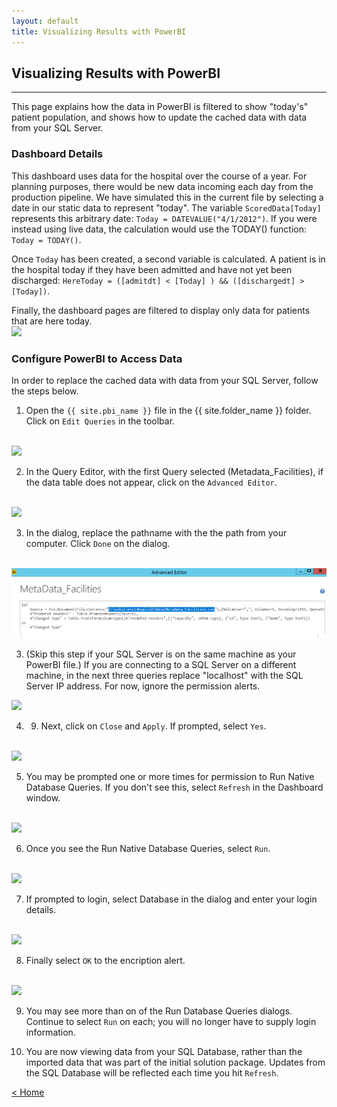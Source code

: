 ```yaml
---
layout: default
title: Visualizing Results with PowerBI
---
```



## Visualizing Results with PowerBI
-----------------------------------

This page explains how the data in PowerBI is filtered to show "today's" patient population, and shows how to update the cached data with data from your SQL Server. 

### Dashboard Details

This dashboard uses data for the hospital over the course of a year. For planning purposes, there would be new data incoming each day from the production pipeline.  We have simulated this in the current file by selecting a date in our static data to represent "today".  The variable `ScoredData[Today]` represents this arbitrary date: `Today = DATEVALUE("4/1/2012")`. If you were instead using live data, the calculation would use the TODAY() function: `Today = TODAY()`.

Once `Today` has been created, a second variable is calculated.  A patient is in the hospital today if they have been admitted and have not yet been discharged:  `HereToday = ([admitdt] < [Today] ) && ([dischargedt] > [Today])`. 

Finally, the dashboard pages are filtered to display only data for patients that are here today.
 <br/>
 <img src="images/vis9.png"  >

### Configure PowerBI to Access Data 
In order to replace the cached data with data from your SQL Server, follow the steps below.

1.	Open the `{{ site.pbi_name }}` file in the {{ site.folder_name }} folder. Click on `Edit Queries` in the toolbar.  
 <br/>
 <img src="images/vis1.png" >

2.	In the Query Editor, with the first Query selected (Metadata_Facilities), if the data table does not appear, click on the `Advanced Editor`.
 <br/>
 <img src="images/vis2.png" >


3. In the dialog, replace the pathname with the the path from your computer.  Click `Done` on the dialog.
 <br/>
 <img src="images/vis3.png" >

 3. (Skip this step if your SQL Server is on the same machine as your PowerBI file.) If you are connecting to a SQL Server on a different machine, in the next three queries replace "localhost" with the SQL Server IP address.  For now, ignore the permission alerts.
 <img src="images/vis3b.png">

4.	9.	Next, click on `Close` and `Apply`. If prompted, select `Yes`.
 <br/>
 <img src="images/vis4.png" >

5.	You may be prompted one or more times for permission to Run Native Database Queries. If you don't see this, select `Refresh` in the Dashboard window.
 <br/>
 <img src="images/vis5.png"  > 


6.	Once you see the Run Native Database Queries, select `Run`.    
 <br/>
 <img src="images/vis6.png"  > 

7.	If prompted to login, select Database in the dialog and enter your login details.
 <br/>
 <img src="images/vis7.png"  > 

8. Finally select `OK` to the encription alert.
 <br/>
 <img src="images/vis8.png"  >

9.	You may see more than on of the Run Database Queries dialogs.  Continue to select `Run` on each; you will no longer have to supply login information.

10.  You are now viewing data from your SQL Database, rather than the imported data that was part of the initial solution package.  Updates from the SQL Database will be reflected each time you hit `Refresh`. 





[&lt; Home](index.html)